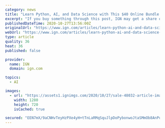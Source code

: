 ```yaml
---
category: news
title: "Learn Python, AI, and Data Science with This $40 Online Bundle of Courses"
excerpt: "If you buy something through this post, IGN may get a share of the sale. For more, learn more. Daily Deals: Preorder Cyberpunk 2077 for PS4, PS5, Xbox One, Xbox Series X, or PC and Save 17% Off"
publishedDateTime: 2020-10-27T13:56:00Z
originalUrl: "https://www.ign.com/articles/learn-python-ai-and-data-science-with-this-40-online-bundle-of-courses"
webUrl: "https://www.ign.com/articles/learn-python-ai-and-data-science-with-this-40-online-bundle-of-courses"
type: article
quality: 36
heat: 36
published: false

provider:
  name: IGN
  domain: ign.com

topics:
  - AI

images:
  - url: "https://assets1.ignimgs.com/2020/10/27/sale-48032-article-image-1603806233191.jpg?width=1280"
    width: 1280
    height: 720
    isCached: true

secured: "EEN7mX/9aCNHvTeyHzPXe4yH+tTnLaRMqSquJlpDoPybonwoJtaSMmOb8AnPuXYpopfBaZl2X2QYXbXD3/eyZA87shGwBWzhkRZXVMPtM1eKaLwP1LGj8NW8zSLg8JPYyp+uBCcttxvoevDdRF4uB411Sq4sT87q3NFemlq4oYbJ7VOnqIdlx48IaOFBWzcn9Yie6vxhsbI8xEAJPMh40UJtl1cw37HvoN1ROC+58mwvXiZOH3sexK2fvPDQ37JSpD+Apg65LqlB4o+TqwjE589ICsx5gcl1p9G32PYXlkhlqO1UStkHrF0YuTHq/NH36r7jEEVp479Z4WTj0TygDS+sp8L1srmksPt19y79G7E=;0EwH4ABq/GpC9S8O1/snDw=="
---
```


